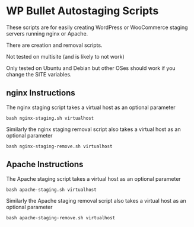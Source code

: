 # WP Bullet Autostaging Scripts

These scripts are for easily creating WordPress or WooCommerce staging servers running nginx or Apache.

There are creation and removal scripts.

Not tested on multisite (and is likely to not work)

Only tested on Ubuntu and Debian but other OSes should work if you change the SITE variables.

## nginx Instructions

The nginx staging script takes a virtual host as an optional parameter

`bash nginx-staging.sh virtualhost`

Similarly the nginx staging removal script also takes a virtual host as an optional parameter

`bash nginx-staging-remove.sh virtualhost`

## Apache Instructions

The Apache staging script takes a virtual host as an optional parameter

`bash apache-staging.sh virtualhost`

Similarly the Apache staging removal script also takes a virtual host as an optional parameter

`bash apache-staging-remove.sh virtualhost`
